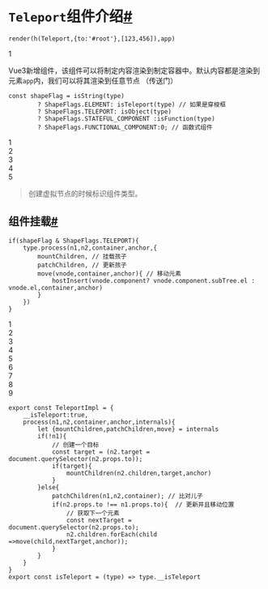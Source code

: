 # `Teleport`组件介绍[#](http://www.zhufengpeixun.com/advance/guide/22.teleport.html#teleport%E7%BB%84%E4%BB%B6%E4%BB%8B%E7%BB%8D)

```
render(h(Teleport,{to:'#root'},[123,456]),app)
```

1  


Vue3新增组件，该组件可以将制定内容渲染到制定容器中。默认内容都是渲染到元素`app`内，我们可以将其渲染到任意节点 （传送门）

```
const shapeFlag = isString(type)  
        ? ShapeFlags.ELEMENT: isTeleport(type) // 如果是穿梭框
        ? ShapeFlags.TELEPORT: isObject(type)
        ? ShapeFlags.STATEFUL_COMPONENT :isFunction(type) 
        ? ShapeFlags.FUNCTIONAL_COMPONENT:0; // 函数式组件
```

1  
2  
3  
4  
5  


> 创建虚拟节点的时候标识组件类型。

## 组件挂载[#](http://www.zhufengpeixun.com/advance/guide/22.teleport.html#%E7%BB%84%E4%BB%B6%E6%8C%82%E8%BD%BD)

```
if(shapeFlag & ShapeFlags.TELEPORT){
    type.process(n1,n2,container,anchor,{
        mountChildren, // 挂载孩子
        patchChildren, // 更新孩子
        move(vnode,container,anchor){ // 移动元素
            hostInsert(vnode.component? vnode.component.subTree.el : vnode.el,container,anchor)
        }
    })
}
```

1  
2  
3  
4  
5  
6  
7  
8  
9  


```
export const TeleportImpl = {
    __isTeleport:true,
    process(n1,n2,container,anchor,internals){
        let {mountChildren,patchChildren,move} = internals
        if(!n1){
            // 创建一个目标
            const target = (n2.target = document.querySelector(n2.props.to));
            if(target){
                mountChildren(n2.children,target,anchor)
            }
        }else{
            patchChildren(n1,n2,container); // 比对儿子
            if(n2.props.to !== n1.props.to){  // 更新并且移动位置
                // 获取下一个元素
                const nextTarget = document.querySelector(n2.props.to);
                n2.children.forEach(child =>move(child,nextTarget,anchor));
            }
        }
    }
}
export const isTeleport = (type) => type.__isTeleport
```